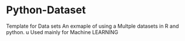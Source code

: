 # Python-Dataset
Template for Data sets
An exmaple of using a Multple datasets in R and python. u
Used mainly for Machine LEARNING

